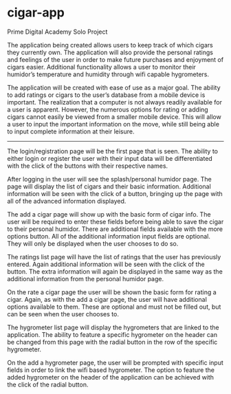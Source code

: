 # cigar-app

Prime Digital Academy Solo Project

The application being created allows users to keep track of which cigars they currently own. 
The application will also provide the personal ratings and feelings of the user in order to 
make future purchases and enjoyment of cigars easier. Additional functionality allows a user 
to monitor their humidor’s temperature and humidity through wifi capable hygrometers. 

The application will be created with ease of use as a major goal. The ability to add ratings 
or cigars to the user’s database from a mobile device is important. The realization that a 
computer is not always readily available for a user is apparent. However, the numerous options 
for rating or adding cigars cannot easily be viewed from a smaller mobile device. This will 
allow a user to input the important information on the move, while still being able to input 
complete information at their leisure.


--------------------------
The login/registration page will be the first page that is seen. The ability to either login 
or register the user with their input data will be differentiated with the click of the buttons 
with their respective names.

After logging in the user will see the splash/personal humidor page. The page will display the 
list of cigars and their basic information. Additional information will be seen with the click 
of a button, bringing up the page with all of the advanced information displayed.

The add a cigar page will show up with the basic form of cigar info. The user will be required 
to enter these fields before being able to save the cigar to their personal humidor. There are 
additional fields available with the more options button. All of the additional information input 
fields are optional. They will only be displayed when the user chooses to do so.

The ratings list page will have the list of ratings that the user has previously entered. Again 
additional information will be seen with the click of the button. The extra information will 
again be displayed in the same way as the additional information from the personal humidor page.

On the rate a cigar page the user will be shown the basic form for rating a cigar. Again, as 
with the add a cigar page, the user will have additional options available to them. These are 
optional and must not be filled out, but can be seen when the user chooses to. 

The hygrometer list page will display the hygrometers that are linked to the application. The 
ability to feature a specific hygrometer on the header can be changed from this page with the 
radial button in the row of the specific hygrometer.

On the add a hygrometer page, the user will be prompted with specific input fields in order to 
link the wifi based hygrometer. The option to feature the added hygrometer on the header of the 
application can be achieved with the click of the radial button.
